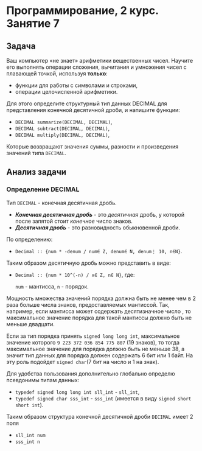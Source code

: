 # Программирование, 2 курс. Занятие 7 #

## Задача ##

Ваш компьютер «не знает» арифметики вещественных чисел. Научите его выполнять операции сложения,
вычитания и умножения чисел с плавающей точкой, используя **только**:

- функции для работы с символами и строками,
- операции целочисленной арифметики.

Для этого определите структурный тип данных DECIMAL для представления конечной десятичной дроби, 
и напишите функции:

- `DECIMAL summarize(DECIMAL, DECIMAL)`,
- `DECIMAL subtract(DECIMAL, DECIMAL)`,
- `DECIMAL multiply(DECIMAL, DECIMAL)`,

Которые возвращают значения суммы, разности и произведения значений типа `DECIMAL`.

## Анализ задачи ##

### Определение DECIMAL ###

Тип `DECIMAL` - конечная десятичная дробь. 

- ***Конечная десятичная дробь*** - это *десятичная* дробь, у которой после запятой стоит *конечное* число знаков.
- ***Десятичная дробь*** - это разновидность обыкновенной дроби.

По определению: 

- `Decimal :: {num * -denum / num∈ Z, denum∈ N, denum⋮ 10, n∈N}`.

Таким образом десятичную дробь можно представить в виде: 

- `Decimal :: {num * 10^(-n) / x∈ Z, n∈ N}`, где:

    `num` - мантисса,
    `n` - порядок.

Мощность множества значений порядка должна быть не менее чем в 2 раза больше числа знаков,
предоставляемых мантиссой. Так, например, если мантисса может содержать десятизначное число
, то максимальное значение порядка для такой мантиссы должно быть не меньше двадцати.

Если за тип порядка принять `signed long long int`, максимальное значение которого 
`9 223 372 036 854 775 807` (19 знаков), то тогда максимальное значение для порядка должно 
быть не меньше 38, а значит тип данных для порядка должен содержать 6 бит или 1 байт. На 
эту роль подойдет `signed char`(7 бит на число и 1 на знак).

Для удобства пользования дополнительно глобально определю псевдонимы типам данных:

- `typedef signed long long int sll_int` - `sll_int`,
- `typedef signed char sss_int` - `sss_int` (имеется в виду `signed short short int`).

Таким образом структура конечной десятичной дроби `DECIMAL` имеет 2 поля

- `sll_int num`
- `sss_int n`
